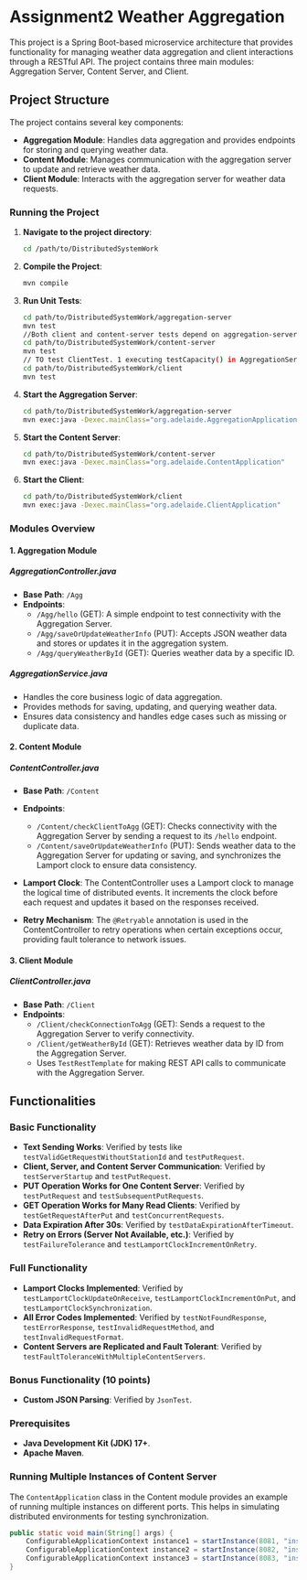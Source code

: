 # Assignment2 Weather Aggregation

This project is a Spring Boot-based microservice architecture that provides functionality for managing weather data aggregation and client interactions through a RESTful API. The project contains three main modules: Aggregation Server, Content Server, and Client.

## Project Structure

The project contains several key components:

- **Aggregation Module**: Handles data aggregation and provides endpoints for storing and querying weather data.
- **Content Module**: Manages communication with the aggregation server to update and retrieve weather data.
- **Client Module**: Interacts with the aggregation server for weather data requests.


### Running the Project

1. **Navigate to the project directory**:

    ```sh
    cd /path/to/DistributedSystemWork
    ```

2. **Compile the Project**:

    ```sh
    mvn compile
    ```

3. **Run Unit Tests**:

    ```sh
   cd path/to/DistributedSystemWork/aggregation-server
    mvn test
   //Both client and content-server tests depend on aggregation-server. 
   cd path/to/DistributedSystemWork/content-server
   mvn test
   // TO test ClientTest. 1 executing testCapacity() in AggregationServiceTest,2 start AggregationService otherwise the data will be empty.
   cd path/to/DistributedSystemWork/client
   mvn test
    ```

4. **Start the Aggregation Server**:
   ```sh
   cd path/to/DistributedSystemWork/aggregation-server
   mvn exec:java -Dexec.mainClass="org.adelaide.AggregationApplication"
   ```
5. **Start the Content Server**:

    ```sh
   cd path/to/DistributedSystemWork/content-server
   mvn exec:java -Dexec.mainClass="org.adelaide.ContentApplication"
    ```

6. **Start the Client**:

    ```sh
    cd path/to/DistributedSystemWork/client
   mvn exec:java -Dexec.mainClass="org.adelaide.ClientApplication"
    ```


### Modules Overview

#### 1. Aggregation Module

##### AggregationController.java

- **Base Path**: `/Agg`
- **Endpoints**:
  - `/Agg/hello` (GET): A simple endpoint to test connectivity with the Aggregation Server.
  - `/Agg/saveOrUpdateWeatherInfo` (PUT): Accepts JSON weather data and stores or updates it in the aggregation system.
  - `/Agg/queryWeatherById` (GET): Queries weather data by a specific ID.

##### AggregationService.java

- Handles the core business logic of data aggregation.
- Provides methods for saving, updating, and querying weather data.
- Ensures data consistency and handles edge cases such as missing or duplicate data.

#### 2. Content Module

##### ContentController.java

- **Base Path**: `/Content`
- **Endpoints**:
  - `/Content/checkClientToAgg` (GET): Checks connectivity with the Aggregation Server by sending a request to its `/hello` endpoint.
  - `/Content/saveOrUpdateWeatherInfo` (PUT): Sends weather data to the Aggregation Server for updating or saving, and synchronizes the Lamport clock to ensure data consistency.

- **Lamport Clock**: The ContentController uses a Lamport clock to manage the logical time of distributed events. It increments the clock before each request and updates it based on the responses received.
- **Retry Mechanism**: The `@Retryable` annotation is used in the ContentController to retry operations when certain exceptions occur, providing fault tolerance to network issues.

#### 3. Client Module

##### ClientController.java

- **Base Path**: `/Client`
- **Endpoints**:
  - `/Client/checkConnectionToAgg` (GET): Sends a request to the Aggregation Server to verify connectivity.
  - `/Client/getWeatherById` (GET): Retrieves weather data by ID from the Aggregation Server.
  - Uses `TestRestTemplate` for making REST API calls to communicate with the Aggregation Server.

## Functionalities

### Basic Functionality

- **Text Sending Works**: Verified by tests like `testValidGetRequestWithoutStationId` and `testPutRequest`.
- **Client, Server, and Content Server Communication**: Verified by `testServerStartup` and `testPutRequest`.
- **PUT Operation Works for One Content Server**: Verified by `testPutRequest` and `testSubsequentPutRequests`.
- **GET Operation Works for Many Read Clients**: Verified by `testGetRequestAfterPut` and `testConcurrentRequests`.
- **Data Expiration After 30s**: Verified by `testDataExpirationAfterTimeout`.
- **Retry on Errors (Server Not Available, etc.)**: Verified by `testFailureTolerance` and `testLamportClockIncrementOnRetry`.

### Full Functionality

- **Lamport Clocks Implemented**: Verified by `testLamportClockUpdateOnReceive`, `testLamportClockIncrementOnPut`, and `testLamportClockSynchronization`.
- **All Error Codes Implemented**: Verified by `testNotFoundResponse`, `testErrorResponse`, `testInvalidRequestMethod`, and `testInvalidRequestFormat`.
- **Content Servers are Replicated and Fault Tolerant**: Verified by `testFaultToleranceWithMultipleContentServers`.

### Bonus Functionality (10 points)

- **Custom JSON Parsing**: Verified by `JsonTest`.

### Prerequisites

- **Java Development Kit (JDK) 17+**.
- **Apache Maven**.

### Running Multiple Instances of Content Server

The `ContentApplication` class in the Content module provides an example of running multiple instances on different ports. This helps in simulating distributed environments for testing synchronization.

```java
public static void main(String[] args) {
    ConfigurableApplicationContext instance1 = startInstance(8081, "instance1");
    ConfigurableApplicationContext instance2 = startInstance(8082, "instance2");
    ConfigurableApplicationContext instance3 = startInstance(8083, "instance3");
}
